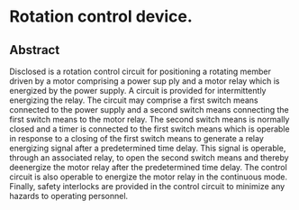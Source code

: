 # Rotation control device.

## Abstract
Disclosed is a rotation control circuit for positioning a rotating member driven by a motor comprising a power sup ply and a motor relay which is energized by the power supply. A circuit is provided for intermittently energizing the relay. The circuit may comprise a first switch means connected to the power supply and a second switch means connecting the first switch means to the motor relay. The second switch means is normally closed and a timer is connected to the first switch means which is operable in response to a closing of the first switch means to generate a relay energizing signal after a predetermined time delay. This signal is operable, through an associated relay, to open the second switch means and thereby deenergize the motor relay after the predetermined time delay. The control circuit is also operable to energize the motor relay in the continuous mode. Finally, safety interlocks are provided in the control circuit to minimize any hazards to operating personnel.